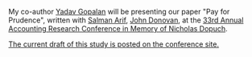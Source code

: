 My co-author [Yadav Gopalan](https://sites.google.com/site/ykgopalan/) will be presenting our paper "Pay for Prudence", written with [Salman Arif](https://sites.google.com/view/salmanarif), [John Donovan](https://mendoza.nd.edu/mendoza-directory/profile/?slug=john-donovan), at the [33rd Annual Accounting Research Conference in Memory of Nicholas Dopuch](https://sites.wustl.edu/acctconf/schedule/).

[The current draft of this study is posted on the conference site.](https://cpb-us-w2.wpmucdn.com/sites.wustl.edu/dist/e/2949/files/2021/02/Gopalan-4.pdf)
